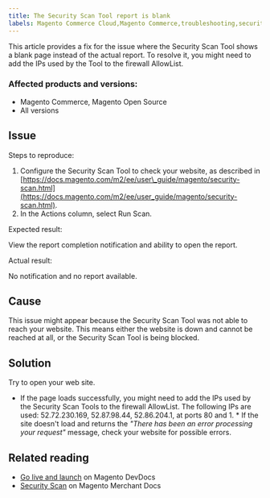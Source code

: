```yaml
---
title: The Security Scan Tool report is blank
labels: Magento Commerce Cloud,Magento Commerce,troubleshooting,security scan
---
```


This article provides a fix for the issue where the Security Scan Tool shows a blank page instead of the actual report. To resolve it, you might need to add the IPs used by the Tool to the firewall AllowList.

### Affected products and versions:

* Magento Commerce, Magento Open Source
* All versions

## Issue

Steps to reproduce:

1. Configure the Security Scan Tool to check your website, as described in [https://docs.magento.com/m2/ee/user\_guide/magento/security-scan.html](https://docs.magento.com/m2/ee/user_guide/magento/security-scan.html).
1. In the Actions column, select Run Scan.

Expected result:

View the report completion notification and ability to open the report.

Actual result:

No notification and no report available. 

## Cause

This issue might appear because the Security Scan Tool was not able to reach your website. This means either the website is down and cannot be reached at all, or the Security Scan Tool is being blocked.

## Solution

Try to open your web site.

* If the page loads successfully, you might need to add the IPs used by the Security Scan Tools to the firewall AllowList. The following IPs are used: 52.72.230.169, 52.87.98.44, 52.86.204.1, at ports 80 and 1. * If the site doesn't load and returns the _"There has been an error processing your request"_ message, check your website for possible errors.

## Related reading 

* [Go live and launch](https://devdocs.magento.com/guides/v2.3/cloud/live/live.html?_ga=2.73579601.273749082.1559572284-888339099.1547722854#security-scan) on Magento DevDocs
* [Security Scan](https://docs.magento.com/m2/ee/user_guide/magento/security-scan.html) on Magento Merchant Docs

 
 
 
 